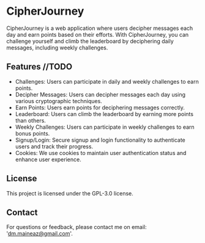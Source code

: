 # CipherJourney
CipherJourney is a web application where users decipher messages each day and earn points based on their efforts. With CipherJourney, 
you can challenge yourself and climb the leaderboard by deciphering daily messages, including weekly challenges.

## Features //TODO
+ Challenges: Users can participate in daily and weekly challenges to earn points.
+ Decipher Messages: Users can decipher messages each day using various cryptographic techniques.
+ Earn Points: Users earn points for deciphering messages correctly.
+ Leaderboard: Users can climb the leaderboard by earning more points than others.
+ Weekly Challenges: Users can participate in weekly challenges to earn bonus points.
+ Signup/Login: Secure signup and login functionality to authenticate users and track their progress.
+ Cookies: We use cookies to maintain user authentication status and enhance user experience.

## License
This project is licensed under the GPL-3.0 license.

## Contact
For questions or feedback, please contact me on email: 'dm.maineaz@gmail.com'.

